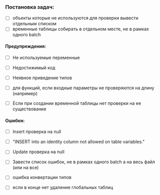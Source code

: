 ### Постановка задач:
- [ ] объекты которые не используются для проверки вывести отдельным списком
- [ ] временные таблицы собирать в отдельном месте, не в рамках одного batch

#### Предупреждения:
- [ ] Не используемые переменные
- [ ] Недостижимый код
- [ ] Неявное приведение типов
- [ ] для функций, если входные параметры не проверяются на длину (например)
- [ ] Если при создании временной таблицы нет проверки на ее существование


#### Ошибки:
- [ ] Insert проверка на null
- [ ] "INSERT into an identity column not allowed on table variables."
- [ ] Update проверка на null
- [ ] Завести список ошибок, не в рамках одного batch а на весь файл (или на все)
- [ ] ошибка конвертации типов
- [ ] если в конце нет удаление глобальных таблиц

